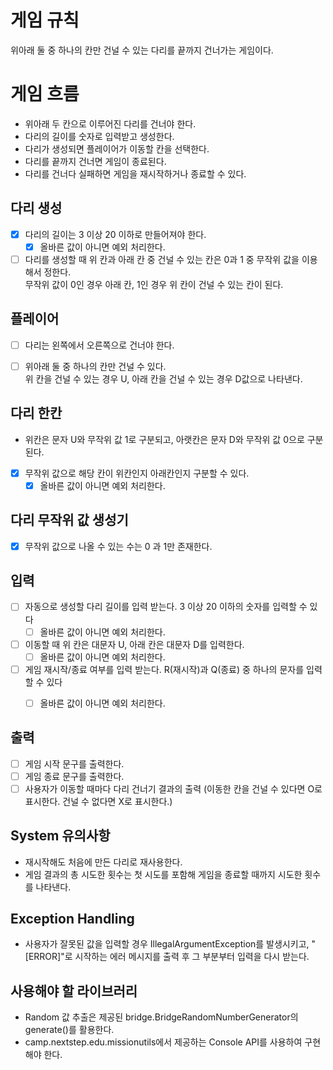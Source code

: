 # 게임 규칙
위아래 둘 중 하나의 칸만 건널 수 있는 다리를 끝까지 건너가는 게임이다.

# 게임 흐름
- 위아래 두 칸으로 이루어진 다리를 건너야 한다.
- 다리의 길이를 숫자로 입력받고 생성한다.
- 다리가 생성되면 플레이어가 이동할 칸을 선택한다.
- 다리를 끝까지 건너면 게임이 종료된다.
- 다리를 건너다 실패하면 게임을 재시작하거나 종료할 수 있다.

## 다리 생성
- [x] 다리의 길이는 3 이상 20 이하로 만들어져야 한다.
  - [x] 올바른 값이 아니면 예외 처리한다.
- [ ] 다리를 생성할 때 위 칸과 아래 칸 중 건널 수 있는 칸은 0과 1 중 무작위 값을 이용해서 정한다. 
<br> 무작위 값이 0인 경우 아래 칸, 1인 경우 위 칸이 건널 수 있는 칸이 된다.

## 플레이어
- [ ] 다리는 왼쪽에서 오른쪽으로 건너야 한다.
- [ ] 위아래 둘 중 하나의 칸만 건널 수 있다. <br> 위 칸을 건널 수 있는 경우 U, 아래 칸을 건널 수 있는 경우 D값으로 나타낸다.


## 다리 한칸
- 위칸은 문자 U와 무작위 값 1로 구분되고, 아랫칸은 문자 D와 무작위 값 0으로 구분된다.
- [x] 무작위 값으로 해당 칸이 위칸인지 아래칸인지 구분할 수 있다.
  - [x] 올바른 값이 아니면 예외 처리한다.

## 다리 무작위 값 생성기
- [x] 무작위 값으로 나올 수 있는 수는 0 과 1만 존재한다.

## 입력
- [ ] 자동으로 생성할 다리 길이를 입력 받는다. 3 이상 20 이하의 숫자를 입력할 수 있다
  - [ ] 올바른 값이 아니면 예외 처리한다.
- [ ] 이동할 때 위 칸은 대문자 U, 아래 칸은 대문자 D를 입력한다.
  - [ ] 올바른 값이 아니면 예외 처리한다.
- [ ] 게임 재시작/종료 여부를 입력 받는다. R(재시작)과 Q(종료) 중 하나의 문자를 입력할 수 있다
  - [ ] 올바른 값이 아니면 예외 처리한다.


## 출력
- [ ] 게임 시작 문구를 출력한다.
- [ ] 게임 종료 문구를 출력한다.
- [ ] 사용자가 이동할 때마다 다리 건너기 결과의 출력 (이동한 칸을 건널 수 있다면 O로 표시한다. 건널 수 없다면 X로 표시한다.) 

## System 유의사항
- 재시작해도 처음에 만든 다리로 재사용한다.
- 게임 결과의 총 시도한 횟수는 첫 시도를 포함해 게임을 종료할 때까지 시도한 횟수를 나타낸다.

## Exception Handling
- 사용자가 잘못된 값을 입력할 경우 IllegalArgumentException를 발생시키고, "[ERROR]"로 시작하는 에러 메시지를 출력 후 그 부분부터 입력을 다시 받는다.

## 사용해야 할 라이브러리
- Random 값 추출은 제공된 bridge.BridgeRandomNumberGenerator의 generate()를 활용한다.
- camp.nextstep.edu.missionutils에서 제공하는 Console API를 사용하여 구현해야 한다.

